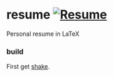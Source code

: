 # resume [![Resume](https://img.shields.io/badge/resume-pdf-green.svg)](https://raw.githubusercontent.com/samtay/resume/master/artifacts/resume.pdf)

Personal resume in LaTeX

### build

First get [shake](https://shakebuild.com/).

